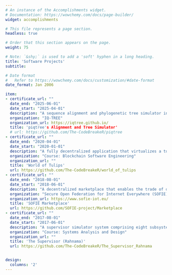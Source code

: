 ```yaml
---
# An instance of the Accomplishments widget.
# Documentation: https://wowchemy.com/docs/page-builder/
widget: accomplishments

# This file represents a page section.
headless: true

# Order that this section appears on the page.
weight: 75

# Note: `&shy;` is used to add a 'soft' hyphen in a long heading.
title: 'Software Projects'
subtitle:

# Date format
#   Refer to https://wowchemy.com/docs/customization/#date-format
date_format: Jan 2006

item:
- certificate_url: ""
  date_end: "2025-06-01"
  date_start: "2025-04-01"
  description: "A sequence alignment and phylogenetic tree simulator integrated into piqtree, the Python package for IQ-TREE, using Python and C++"
  organization: "IQ-TREE"
  organization_url: https://iqtree.github.io/
  title: 'piqtree's Alignment and Tree Simulator'
  # url: https://github.com/The-CodeBreakeR/piqtree
- certificate_url: ""
  date_end: "2020-04-01"
  date_start: "2020-01-01"
  description: "A fully decentralized application that virtualizes a tulip growing community using Solidity, JavaScript, and CSS"
  organization: "Course: Blockchain Software Engineering"
  organization_url: ""
  title: 'World of Tulips'
  url: https://github.com/The-CodeBreakeR/world_of_tulips
- certificate_url: ""
  date_end: "2018-08-01"
  date_start: "2018-06-01"
  description: "A decentralized marketplace that enables the trade of different types of assets using Solidity and JavaScript"
  organization: "Secure Open Federation for Internet Everywhere (SOFIE)"
  organization_url: https://www.sofie-iot.eu/
  title: 'SOFIE Marketplace'
  url: https://github.com/SOFIE-project/Marketplace
- certificate_url: ""
  date_end: "2017-08-01"
  date_start: "2017-06-01"
  description: "A supervisor simulator system comprising eight subsystems that provide students with recommendations on scheduling, internships, accommodation, etc., using Python, JavaScript, and CSS"
  organization: "Course: Systems Analysis and Design"
  organization_url: ""
  title: 'The Supervisor (Rahnama)'
  url: https://github.com/The-CodeBreakeR/The_Supervisor_Rahnama


design:
  columns: '2' 
---
```

